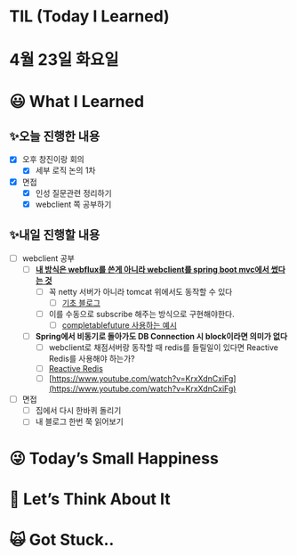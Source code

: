 # TIL (Today I Learned)

# 4월 23일 화요일

# 😃 What I Learned

## ✨오늘 진행한 내용

- [x]  오후 창진이랑 회의
    - [x]  세부 로직 논의 1차
- [x]  면접
    - [x]  인성 질문관련 정리하기
    - [x]  webclient 쪽 공부하기

## ✨내일 진행할 내용

- [ ]  webclient 공부
    - [ ]  [**내 방식은 webflux를 쓴게 아니라 webclient를 spring boot mvc에서 썼다는 것**](https://findmypiece.tistory.com/276)
        - [ ]  꼭 netty 서버가 아니라 tomcat 위에서도 동작할 수 있다
            - [ ]  [기초 블로그](https://velog.io/@ksiisk99/spring2)
        - [ ]  이를 수동으로 subscribe 해주는 방식으로 구현해야한다.
            - [ ]  [completablefuture 사용하는 예시](https://icthuman.tistory.com/entry/Spring-WebClient-%EC%82%AC%EC%9A%A9-2-MVC-WebClient-%EA%B5%AC%EC%A1%B0)
    - [ ]  **Spring에서 비동기로 돌아가도 DB Connection 시 block이라면 의미가 없다**
        - [ ]  webclient로 채점서버랑 동작할 때 redis를 들릴일이 있다면 Reactive Redis를 사용해야 하는가?
        - [ ]  [Reactive Redis](https://warpgate3.tistory.com/entry/Spring2xWebFlux-ReactiveRedis)
        - [ ]  [https://www.youtube.com/watch?v=KrxXdnCxiFg](https://www.youtube.com/watch?v=KrxXdnCxiFg)

- [ ]  면접
    - [ ]  집에서 다시 한바퀴 돌리기
    - [ ]  내 블로그 한번 쭉 읽어보기

# 😜 Today’s Small Happiness

# 🧐 Let’s Think About It

# 🙀 Got Stuck..